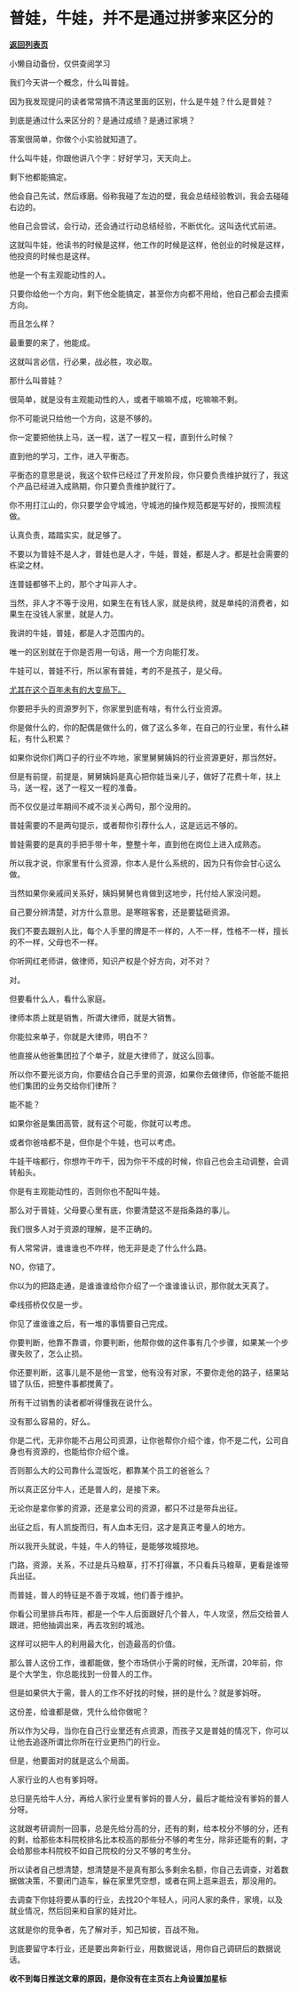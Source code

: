 # 普娃，牛娃，并不是通过拼爹来区分的

[**返回列表页**](/gzh/记忆承载3)

小懒自动备份，仅供查阅学习

我们今天讲一个概念，什么叫普娃。  

因为我发现提问的读者常常搞不清这里面的区别，什么是牛娃？什么是普娃？

到底是通过什么来区分的？是通过成绩？是通过家境？  

答案很简单，你做个小实验就知道了。  

什么叫牛娃，你跟他讲八个字：好好学习，天天向上。  

剩下他都能搞定。

他会自己先试，然后琢磨。俗称我碰了左边的壁，我会总结经验教训，我会去碰碰右边的。

他自己会尝试，会行动，还会通过行动总结经验，不断优化。这叫迭代式前进。  

这就叫牛娃，他读书的时候是这样，他工作的时候是这样，他创业的时候是这样，他投资的时候也是这样。  

他是一个有主观能动性的人。  

只要你给他一个方向，剩下他全能搞定，甚至你方向都不用给，他自己都会去摸索方向。

而且怎么样？

最重要的来了，他能成。

这就叫言必信，行必果，战必胜，攻必取。  

那什么叫普娃？  

很简单，就是没有主观能动性的人，或者干嘛嘛不成，吃嘛嘛不剩。

你不可能说只给他一个方向，这是不够的。  

你一定要把他扶上马，送一程，送了一程又一程，直到什么时候？

直到他的学习，工作，进入平衡态。

平衡态的意思是说，我这个软件已经过了开发阶段，你只要负责维护就行了，我这个产品已经进入成熟期，你只要负责维护就行了。  

你不用打江山的，你只要学会守城池，守城池的操作规范都是写好的，按照流程做。  

认真负责，踏踏实实，就足够了。  

不要以为普娃不是人才，普娃也是人才，牛娃，普娃，都是人才。都是社会需要的栋梁之材。

连普娃都够不上的，那个才叫非人才。  

当然，非人才不等于没用，如果生在有钱人家，就是纨绔，就是单纯的消费者，如果生在没钱人家里，就是人力。

我讲的牛娃，普娃，都是人才范围内的。  

唯一的区别就在于你是否用一句话，用一个方向能打发。

牛娃可以，普娃不行，所以家有普娃，考的不是孩子，是父母。

[尤其在这个百年未有的大变局下。](http://mp.weixin.qq.com/s?__biz=MzU3NDc5Nzc0NQ==&mid=2247526471&idx=1&sn=b43371f6b2346d73c6fc549b437d8499&chksm=fd2eca99ca59438f276a24650db3c82b6630587bbd417377a0f9c725324b51d8da16d4047add&scene=21#wechat_redirect)

你要把手头的资源罗列下，你家里到底有啥，有什么行业资源。

你是做什么的，你的配偶是做什么的，做了这么多年，在自己的行业里，有什么耕耘，有什么积累？

如果你说你们两口子的行业不咋地，家里舅舅姨妈的行业资源更好，那当然好。

但是有前提，前提是，舅舅姨妈是真心把你娃当亲儿子，做好了花费十年，扶上马，送一程，送了一程又一程的准备。

而不仅仅是过年期间不咸不淡关心两句，那个没用的。

普娃需要的不是两句提示，或者帮你引荐什么人，这是远远不够的。

普娃需要的是真的手把手带十年，整整十年，直到他在岗位上进入成熟态。

所以我才说，你家里有什么资源，你本人是什么系统的，因为只有你会甘心这么做。

当然如果你亲戚间关系好，姨妈舅舅也肯做到这地步，托付给人家没问题。

自己要分辨清楚，对方什么意思。是寒暄客套，还是要猛砸资源。

我们不要去跟别人比，每个人手里的牌是不一样的，人不一样，性格不一样，擅长的不一样，父母也不一样。

你听网红老师讲，做律师，知识产权是个好方向，对不对？

对。

但要看什么人，看什么家庭。

律师本质上就是销售，所谓大律师，就是大销售。

你能拉来单子，你就是大律师，明白不？

他直接从他爸集团拉了个单子，就是大律师了，就这么回事。

所以你不要光谈方向，你要结合自己手里的资源，如果你去做律师，你爸能不能把他们集团的业务交给你们律所？

能不能？

如果你爸是集团高管，就有这个可能，你就可以考虑。

或者你爸啥都不是，但你是个牛娃，也可以考虑。

牛娃干啥都行，你想咋干咋干，因为你干不成的时候，你自己也会主动调整，会调转船头。

你是有主观能动性的，否则你也不配叫牛娃。

那么对于普娃，父母要心里有底，你要清楚这不是指条路的事儿。

我们很多人对于资源的理解，是不正确的。  

有人常常讲，谁谁谁也不咋样，他无非是走了什么什么路。  

NO，你错了。

你以为的把路走通，是谁谁谁给你介绍了一个谁谁谁认识，那你就太天真了。  

牵线搭桥仅仅是一步。  

你见了谁谁谁之后，有一堆的事情要自己完成。  

你要判断，他靠不靠谱，你要判断，他帮你做的这件事有几个步骤，如果某一个步骤失败了，怎么止损。

你还要判断，这事儿是不是他一言堂，他有没有对家，不要你走他的路子，结果站错了队伍，把整件事都搅黄了。

所有干过销售的读者都听得懂我在说什么。  

没有那么容易的，好么。  

你是二代，无非你能不占用公司资源，让你爸帮你介绍个谁，你不是二代，公司自身也有资源的，也能给你介绍个谁。  

否则那么大的公司靠什么混饭吃，都靠某个员工的爸爸么？  

所以真正区分牛人，还是普人的，是接下来。  

无论你是拿你爹的资源，还是拿公司的资源，都只不过是带兵出征。

出征之后，有人凯旋而归，有人血本无归，这才是真正考量人的地方。  

所以我开头就说，牛娃，牛人的特征，是能够攻城掠地。  

门路，资源，关系，不过是兵马粮草，打不打得赢，不只看兵马粮草，更看是谁带兵出征。

而普娃，普人的特征是不善于攻城，他们善于维护。

你看公司里排兵布阵，都是一个牛人后面跟好几个普人，牛人攻坚，然后交给普人跟进，把他抽调出来，再去攻别的城池。

这样可以把牛人的利用最大化，创造最高的价值。

那么普人这份工作，谁都能做，整个市场供小于需的时候，无所谓，20年前，你是个大学生，你总能找到一份普人的工作。

但是如果供大于需，普人的工作不好找的时候，拼的是什么？就是爹妈呀。

这份差，给谁都是做，凭什么给你做呢？

所以作为父母，当你在自己行业里还有点资源，而孩子又是普娃的情况下，你可以让他去追逐所谓比你所在行业更热门的行业。  

但是，他要面对的就是这么个局面。

人家行业的人也有爹妈呀。  

总归是先给牛人分，再给人家行业里有爹妈的普人分，最后才能给没有爹妈的普人分呀。

这就跟考研调剂一回事，总是先给分高的分，还有的剩，给本校分不够的分，还有的剩，给那些本科院校排名比本校高的那些分不够的考生分，除非还能有的剩，才会给那些本科院校不如自己院校的分又不够的考生分。  

所以读者自己想清楚，想清楚是不是真有那么多剩余名额，你自己去调查，对着数据做决策，不要闭门造车，躲在家里凭空想，或者在网上逛来逛去，那没用的。

去调查下你娃将要从事的行业，去找20个年轻人，问问人家的条件，家境，以及就业情况，然后回来和自家的娃对比。

这就是你的竞争者，先了解对手，知己知彼，百战不殆。

到底要留守本行业，还是要出奔新行业，用数据说话，用你自己调研后的数据说话。

 **收不到每日推送文章的原因，是你没有在主页右上角设置加星标**

